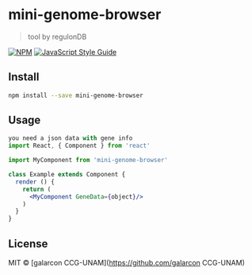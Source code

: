# mini-genome-browser

> tool by regulonDB

[![NPM](https://img.shields.io/npm/v/mini-genome-browser.svg)](https://www.npmjs.com/package/mini-genome-browser) [![JavaScript Style Guide](https://img.shields.io/badge/code_style-standard-brightgreen.svg)](https://standardjs.com)

## Install

```bash
npm install --save mini-genome-browser
```

## Usage

```jsx
you need a json data with gene info
import React, { Component } from 'react'

import MyComponent from 'mini-genome-browser'

class Example extends Component {
  render () {
    return (
      <MyComponent GeneData={object}/>
    )
  }
}
```

## License

MIT © [galarcon CCG-UNAM](https://github.com/galarcon CCG-UNAM)
